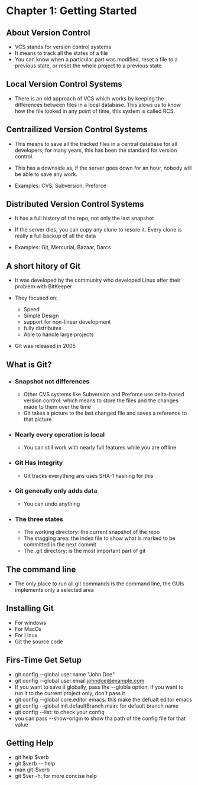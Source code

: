 # Chapter 1: Getting Started

## About Version Control

- VCS stands for version control systems
- It means to track all the states of a file
- You can know when a particular part was modified, reset a file to a previous state, or reset the whole project to a previous state

## Local Version Control Systems

- There is an old approach of VCS which works by keeping the differences between files in a local database. This alows us to know how the file looked in any point of time, this system is called RCS.

## Centrailized Version Control Systems

- This means to save all the tracked files in a central database for all developers, for many years, this has been the standard for version control.

- This has a downside as, if the server goes down for an hour, nobody will be able to save any work.

- Examples: CVS, Subversion, Preforce

## Distributed Version Control Systems

- It has a full history of the repo, not only the last snapshot

- If the server dies, you can copy any clone to resore it. Every clone is really a full backup of all the data

- Examples: Git, Mercurial, Bazaar, Darcs

## A short hitory of Git

- It was developed by the community who developed Linux after their problem with BitKeeper

- They focused on:
  - Speed
  - Simple Design
  - support for non-linear development
  - fully distributes
  - Able to handle large projects

- Git was released in 2005

## What is Git?

- ### Snapshot not differences
  
  - Other CVS systems like Subversion and Preforce use delta-based version control: which means to store the files and the changes made to them over the time
  - Git takes a picture to the last changed file and saves a reference to that picture

- ### Nearly every operation is local
  
  - You can still work with nearly full features while you are offline

- ### Git Has Integrity

  - Git tracks everything ans uses SHA-1 hashing for this

- ### Git generally only adds data

  - You can undo anything

- ### The three states

  - The working directory: the current snapshot of the repo
  - The stagging area: the index file to show what is marked to be committed in the next commit
  - The .git directory: is the most important part of git

## The command line

- The only place to run all git commands is the command line, the GUIs implements only a selected area

## Installing Git

- For windows
- For MacOs
- For Linux
- Git the source code

## Firs-Time Get Setup

- git config --global user.name "John Doe"
- git config --global user.email johndoe@example.com
- If you want to save it globally, pass the --globla option, if you want to run it to the current project only, don't pass it
- git config --global core.editor emacs: this make the defualt editor emacs
- git config --global init.defaultBranch main: for default branch name
- git config --list: to check your config
- you can pass --show-origin to show tha path of the config file for that value

## Getting Help

- git help $verb
- git $verb -- help
- man git-$verb
- git $ver -h: for more concise help
